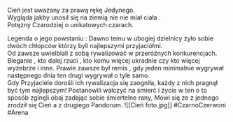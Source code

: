 Cień jest uważany za prawą rękę Jedynego.  
Wygląda jakby unosił się na ziemią nie nie miał ciała .  
Potężny Czarodziej o unikatowych czarach.

Legenda o jego powstaniu : Dawno temu w ubogiej dzielnicy żyło sobie dwóch chłopców którzy byli najlepszymi przyjaciółmi.  
Od zawsze uwielbiali z sobą rywalizować w przeróżnych konkurencjach.  
Bieganie , kto dalej rzuci , kto komu więcej ukradnie czy kto więcej wyżebrze i inne. Prawie zawsze był remis , gdy jeden minimalnie wygrywał następnego dnia ten drugi wygrywał o tyle samo.  
Gdy Przyjaciele dorośli ich rywalizacja się zaogniła, każdy z nich pragnął być tym najlepszym! Postanowili walczyć na śmierć i życie w ten o to sposób zginęli obaj zadając sobie śmiertelne rany, Mówi się ze z jednego zrodził się Cień a z drugiego Pandorum.
![[Cień foto.jpg]]
#CzarnoCzerwoni
#Arena